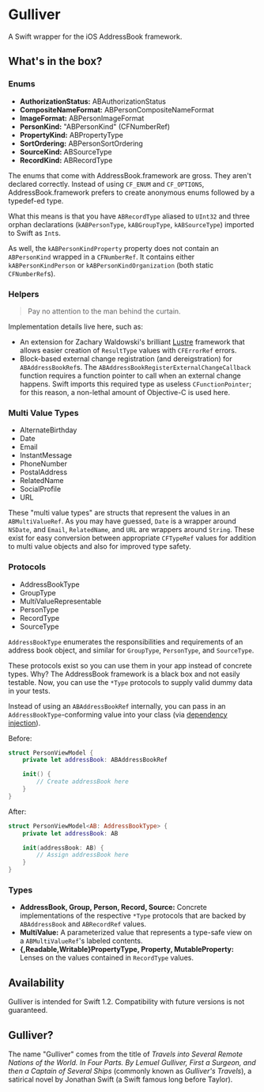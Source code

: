 # Gulliver

A Swift wrapper for the iOS AddressBook framework.

## What's in the box?

### Enums

* **AuthorizationStatus:** ABAuthorizationStatus
* **CompositeNameFormat:** ABPersonCompositeNameFormat
* **ImageFormat:** ABPersonImageFormat
* **PersonKind:** "ABPersonKind" (CFNumberRef)
* **PropertyKind:** ABPropertyType
* **SortOrdering:** ABPersonSortOrdering
* **SourceKind:** ABSourceType
* **RecordKind:** ABRecordType

The enums that come with AddressBook.framework are gross. They aren't declared correctly. Instead of using `CF_ENUM` and `CF_OPTIONS`, AddressBook.framework prefers to create anonymous enums followed by a typedef-ed type.

What this means is that you have `ABRecordType` aliased to `UInt32` and three orphan declarations (`kABPersonType`, `kABGroupType`, `kABSourceType`) imported to Swift as `Int`s.

As well, the `kABPersonKindProperty` property does not contain an `ABPersonKind` wrapped in a `CFNumberRef`. It contains either `kABPersonKindPerson` or `kABPersonKindOrganization` (both static `CFNumberRef`s).

### Helpers

> Pay no attention to the man behind the curtain.

Implementation details live here, such as:

* An extension for Zachary Waldowski's brilliant [Lustre](https://github.com/zwaldowski/Lustre) framework that allows easier creation of `ResultType` values with `CFErrorRef` errors.
* Block-based external change registration (and dereigstration) for `ABAddressBookRef`s. The `ABAddressBookRegisterExternalChangeCallback` function requires a function pointer to call when an external change happens. Swift imports this required type as useless `CFunctionPointer`; for this reason, a non-lethal amount of Objective-C is used here.

### Multi Value Types

* AlternateBirthday
* Date
* Email
* InstantMessage
* PhoneNumber
* PostalAddress
* RelatedName
* SocialProfile
* URL

These "multi value types" are structs that represent the values in an `ABMultiValueRef`. As you may have guessed, `Date` is a wrapper around `NSDate`, and `Email`, `RelatedName`, and `URL` are wrappers around `String`. These exist for easy conversion between appropriate `CFTypeRef` values for addition to multi value objects and also for improved type safety.

### Protocols

* AddressBookType
* GroupType
* MultiValueRepresentable
* PersonType
* RecordType
* SourceType

`AddressBookType` enumerates the responsibilities and requirements of an address book object, and similar for `GroupType`, `PersonType`, and `SourceType`.

These protocols exist so you can use them in your app instead of concrete types. Why? The AddressBook framework is a black box and not easily testable. Now, you can use the `*Type` protocols to supply valid dummy data in your tests.

Instead of using an `ABAddressBookRef` internally, you can pass in an `AddressBookType`-conforming value into your class (via [dependency injection](https://en.wikipedia.org/wiki/Dependency_injection)).

Before:

```swift
struct PersonViewModel {
    private let addressBook: ABAddressBookRef

    init() {
        // Create addressBook here
    }
}
```

After:

```swift
struct PersonViewModel<AB: AddressBookType> {
    private let addressBook: AB

    init(addressBook: AB) {
        // Assign addressBook here
    }
}
```

### Types

* **AddressBook, Group, Person, Record, Source:** Concrete implementations of the respective `*Type` protocols that are backed by `ABAddressBook` and `ABRecordRef` values.
* **MultiValue:** A parameterized value that represents a type-safe view on a `ABMultiValueRef`'s labeled contents.
* **{,Readable,Writable}PropertyType, Property, MutableProperty:** Lenses on the values contained in `RecordType` values.

## Availability

Gulliver is intended for Swift 1.2. Compatibility with future versions is not guaranteed.

## Gulliver?

The name "Gulliver" comes from the title of *Travels into Several Remote Nations of the World. In Four Parts. By Lemuel Gulliver, First a Surgeon, and then a Captain of Several Ships* (commonly known as *Gulliver's Travels*), a satirical novel by Jonathan Swift (a Swift famous long before Taylor).
